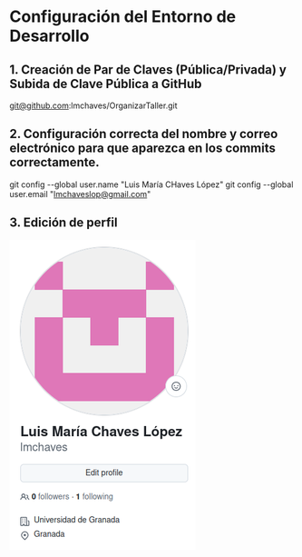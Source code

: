 # Configuración del Entorno de Desarrollo

## 1. Creación de Par de Claves (Pública/Privada) y Subida de Clave Pública a GitHub

git@github.com:lmchaves/OrganizarTaller.git

## 2. Configuración correcta del nombre y correo electrónico para que aparezca en los commits correctamente.

git config --global user.name "Luis María CHaves López"
git config --global user.email "lmchaveslop@gmail.com"

## 3. Edición de perfil

![Captura de Configuración](https://github.com/lmchaves/OrganizarTaller/blob/Objetivo-0/imgs/Captura%20desde%202024-09-27%2012-49-58.png)

